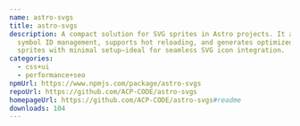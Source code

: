 ```yaml
---
name: astro-svgs
title: astro-svgs
description: A compact solution for SVG sprites in Astro projects. It automates
  symbol ID management, supports hot reloading, and generates optimized SVG
  sprites with minimal setup—ideal for seamless SVG icon integration.
categories:
  - css+ui
  - performance+seo
npmUrl: https://www.npmjs.com/package/astro-svgs
repoUrl: https://github.com/ACP-CODE/astro-svgs
homepageUrl: https://github.com/ACP-CODE/astro-svgs#readme
downloads: 104
---
```

